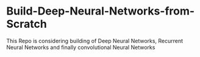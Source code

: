 # Build-Deep-Neural-Networks-from-Scratch
This Repo is considering building of Deep Neural Networks, Recurrent Neural Networks and finally convolutional Neural Networks
